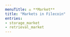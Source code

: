 ```yaml
---
menuTitle: ⚖️ **Market**
title: "Markets in Filecoin"
entries:
- storage_market
- retrieval_market
---
```


